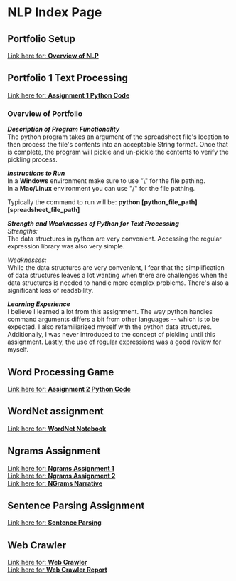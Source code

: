 # NLP Index Page

## Portfolio Setup
[Link here for: **Overview of NLP**](Overview_of_NLP.pdf)

## Portfolio 1 Text Processing
[Link here for: **Assignment 1 Python Code**](Homework1/Homework1_ttv170230.py)

### Overview of Portfolio
***Description of Program Functionality***  
The python program takes an argument of the spreadsheet file's location
to then process the file's contents into an acceptable String format. Once that
is complete, the program will pickle and un-pickle the contents to verify the
pickling process.  

***Instructions to Run***  
In a **Windows** environment make sure to use \"\\\" for the file pathing.  
In a **Mac/Linux** environment you can use \"/\" for the file pathing.

Typically the command to run will be: **python [python_file_path]
[spreadsheet_file_path]**  

***Strength and Weaknesses of Python for Text Processing***  
*Strengths:*  
The data structures in python are very convenient. Accessing the
regular expression library was also very simple.  

*Weaknesses:*  
While the data structures are very convenient, I fear that the
simplification of data structures leaves a lot wanting when there are challenges
when the data structures is needed to handle more complex problems. There's also
a significant loss of readability.  

***Learning Experience***  
I believe I learned a lot from this assignment. The way python handles command
arguments differs a bit from other languages -- which is to be expected. I also
refamiliarized myself with the python data structures. Additionally, I was never
introduced to the concept of pickling until this assignment. Lastly, the use of
regular expressions was a good review for myself.

## Word Processing Game
[Link here for: **Assignment 2 Python Code**](Homework2/HW2ttv170230.py)

## WordNet assignment
[Link here for: **WordNet Notebook**](WordNet.pdf)

## Ngrams Assignment
[Link here for: **Ngrams Assignment 1**](NGram_HW/NGram1_ttv170230.py)\
[Link here for: **Ngrams Assignment 2**](NGram_HW/NGram2_ttv170230.py)\
[Link here for: **NGrams Narrative**](NGram_HW/NGrams_Narrative.pdf)

## Sentence Parsing Assignment
[Link here for: **Sentence Parsing**](Parsing_NLP_ttv170230.pdf)

## Web Crawler
[Link here for: **Web Crawler**](WebCrawler\WebCrawler_ttv170230.py)\
[Link here for **Web Crawler Report**](WebCrawler_Report.docx)
